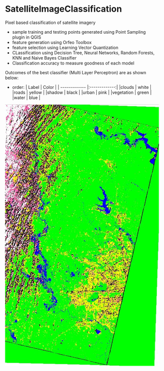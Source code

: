# SatelliteImageClassification
Pixel based classification of satellite imagery
- sample training and testing points generated using Point Sampling plugin in QGIS
- feature generation using Orfeo Toolbox
- feature selection using Learning Vector Quantization
- CLassification using Decision Tree, Neural Networks, Random Forests, KNN and Naive Bayes Classifier
- Classification accuracy to measure goodness of each model

Outcomes of the best classifier (Multi Layer Perceptron) are as shown below:

- order: 
| Label        | Color           |
| ------------- |:-------------:| 
|clouds      | white | 
|roads      | yellow |
|shadow      | black |
|urban      | pink |
|vegetation      | green |
|water      | blue |

![Alt text](mlpf1.jpg?raw=true "Multi Layer Perceptron Classification")